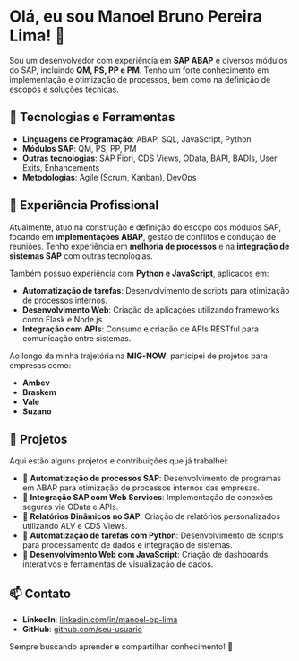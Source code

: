 # Olá, eu sou Manoel Bruno Pereira Lima! 👋

Sou um desenvolvedor com experiência em **SAP ABAP** e diversos módulos do SAP, incluindo **QM, PS, PP e PM**. Tenho um forte conhecimento em implementação e otimização de processos, bem como na definição de escopos e soluções técnicas.

## 🚀 Tecnologias e Ferramentas
- **Linguagens de Programação**: ABAP, SQL, JavaScript, Python
- **Módulos SAP**: QM, PS, PP, PM
- **Outras tecnologias**: SAP Fiori, CDS Views, OData, BAPI, BADIs, User Exits, Enhancements
- **Metodologias**: Agile (Scrum, Kanban), DevOps

## 💼 Experiência Profissional
Atualmente, atuo na construção e definição do escopo dos módulos SAP, focando em **implementações ABAP**, gestão de conflitos e condução de reuniões. Tenho experiência em **melhoria de processos** e na **integração de sistemas SAP** com outras tecnologias.

Também possuo experiência com **Python e JavaScript**, aplicados em:
- **Automatização de tarefas**: Desenvolvimento de scripts para otimização de processos internos.
- **Desenvolvimento Web**: Criação de aplicações utilizando frameworks como Flask e Node.js.
- **Integração com APIs**: Consumo e criação de APIs RESTful para comunicação entre sistemas.

Ao longo da minha trajetória na **MIG-NOW**, participei de projetos para empresas como:
- **Ambev**
- **Braskem**
- **Vale**
- **Suzano**

## 📂 Projetos
Aqui estão alguns projetos e contribuições que já trabalhei:
- 🔹 **Automatização de processos SAP**: Desenvolvimento de programas em ABAP para otimização de processos internos das empresas.
- 🔹 **Integração SAP com Web Services**: Implementação de conexões seguras via OData e APIs.
- 🔹 **Relatórios Dinâmicos no SAP**: Criação de relatórios personalizados utilizando ALV e CDS Views.
- 🔹 **Automatização de tarefas com Python**: Desenvolvimento de scripts para processamento de dados e integração de sistemas.
- 🔹 **Desenvolvimento Web com JavaScript**: Criação de dashboards interativos e ferramentas de visualização de dados.

## 📫 Contato
- **LinkedIn**: [linkedin.com/in/manoel-bp-lima](https://www.linkedin.com/in/manoel-bp-lima)
- **GitHub**: [github.com/seu-usuario](https://github.com/manoelbplima)

Sempre buscando aprender e compartilhar conhecimento! 🚀
